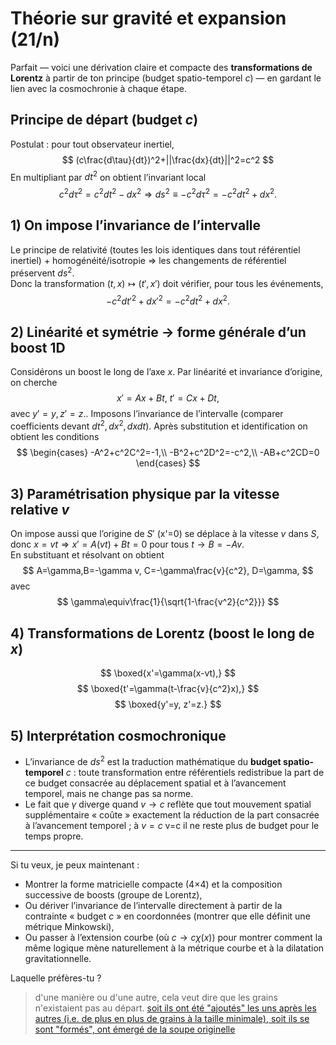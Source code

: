 # Théorie sur gravité et expansion (21/n)

Parfait — voici une dérivation claire et compacte des **transformations de Lorentz** à partir de ton principe (budget spatio-temporel
$c$) — en gardant le lien avec la cosmochronie à chaque étape.

## Principe de départ (budget $c$)

Postulat : pour tout observateur inertiel,
$$
(c\frac{d\tau}{dt})^2+||\frac{dx}{dt}||^2=c^2
$$
En multipliant par $dt^2$ on obtient l’invariant local
$$
c^2d\tau^2=c^2dt^2−dx^2\Rightarrow ds^2\equiv−c^2d\tau^2=−c^2dt^2+dx^2.
$$

## 1) On impose l’invariance de l’intervalle

Le principe de relativité (toutes les lois identiques dans tout référentiel inertiel) + homogénéité/isotropie ⇒ les changements de référentiel préservent $ds^2$.\
Donc la transformation $(t,x)↦(t′,x′)$ doit vérifier, pour tous les événements,
$$
−c^2dt′^2+dx′^2=−c^2dt^2+dx^2.
$$

## 2) Linéarité et symétrie → forme générale d’un boost 1D

Considérons un boost le long de l’axe $x$. Par linéarité et invariance d’origine, on cherche
$$
x'=Ax+Bt,\
t'=Cx+Dt,
$$
avec $y′=y, z′=z.$. Imposons l’invariance de l’intervalle (comparer coefficients devant
$dt^2,dx^2,dx dt$). Après substitution et identification on obtient les conditions
$$
\begin{cases}
-A^2+c^2C^2=-1,\\
-B^2+c^2D^2=-c^2,\\
-AB+c^2CD=0
\end{cases}
$$

## 3) Paramétrisation physique par la vitesse relative $v$

On impose aussi que l’origine de $S'$ (x'=0) se déplace à la vitesse $v$ dans $S$, donc $x=vt \Rightarrow x'=A(vt)+Bt=0$ pour tous $t\rightarrow B=-Av$.\
En substituant et résolvant on obtient
$$
A=\gamma,B=-\gamma v, C=-\gamma\frac{v}{c^2}, D=\gamma,
$$
avec
$$
\gamma\equiv\frac{1}{\sqrt{1-\frac{v^2}{c^2}}}
$$

## 4) Transformations de Lorentz (boost le long de $x$)

$$
\boxed{x'=\gamma(x-vt),}
$$
$$
\boxed{t'=\gamma(t-\frac{v}{c^2}x),}
$$
$$
\boxed{y'=y, z'=z.}
$$

## 5) Interprétation cosmochronique

- L’invariance de $ds^2$ est la traduction mathématique du **budget spatio-temporel** $c$ : toute transformation entre référentiels redistribue la part de ce budget consacrée au déplacement spatial et à l’avancement temporel, mais ne change pas sa norme.
- Le fait que $\gamma$ diverge quand $v\rightarrow c$ reflète que tout mouvement spatial supplémentaire « coûte » exactement la réduction de la part consacrée à l’avancement temporel ; à $v=c$
  v=c il ne reste plus de budget pour le temps propre.

---
Si tu veux, je peux maintenant :

- Montrer la forme matricielle compacte (4×4) et la composition successive de boosts (groupe de Lorentz),
- Ou dériver l’invariance de l’intervalle directement à partir de la contrainte « budget $c$ » en coordonnées (montrer que elle définit une métrique Minkowski),
- Ou passer à l’extension courbe (où $c\rightarrow c\chi(x)$) pour montrer comment la même logique mène naturellement à la métrique courbe et à la dilatation gravitationnelle.

Laquelle préfères-tu ?

> d'une manière ou d'une autre, cela veut dire que les grains n'existaient pas au départ. [soit ils ont été "ajoutés" les uns après les autres (i.e. de plus en plus de grains à la taille minimale), soit ils se sont "formés", ont émergé de la soupe originelle](22.md)
